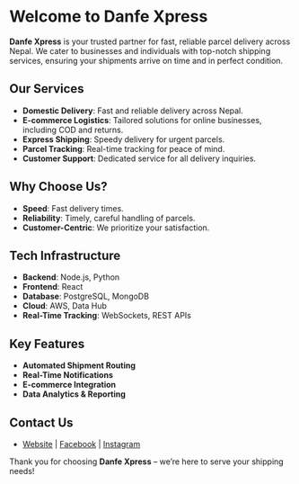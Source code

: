 # Welcome to Danfe Xpress

**Danfe Xpress** is your trusted partner for fast, reliable parcel delivery across Nepal. We cater to businesses and individuals with top-notch shipping services, ensuring your shipments arrive on time and in perfect condition.

## Our Services
- **Domestic Delivery**: Fast and reliable delivery across Nepal.
- **E-commerce Logistics**: Tailored solutions for online businesses, including COD and returns.
- **Express Shipping**: Speedy delivery for urgent parcels.
- **Parcel Tracking**: Real-time tracking for peace of mind.
- **Customer Support**: Dedicated service for all delivery inquiries.

## Why Choose Us?
- **Speed**: Fast delivery times.
- **Reliability**: Timely, careful handling of parcels.
- **Customer-Centric**: We prioritize your satisfaction.

## Tech Infrastructure
- **Backend**: Node.js, Python
- **Frontend**: React
- **Database**: PostgreSQL, MongoDB
- **Cloud**: AWS, Data Hub
- **Real-Time Tracking**: WebSockets, REST APIs

## Key Features
- **Automated Shipment Routing**
- **Real-Time Notifications**
- **E-commerce Integration**
- **Data Analytics & Reporting**

## Contact Us
- [Website](https://danfe.com.np/) | [Facebook](https://www.facebook.com/danfexpress/) | [Instagram](https://www.instagram.com/danfexpress/)

Thank you for choosing **Danfe Xpress** – we’re here to serve your shipping needs!